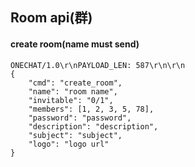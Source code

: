 ## Room api(群)

#### create room(name must send)

```
ONECHAT/1.0\r\nPAYLOAD_LEN: 587\r\n\r\n
{
    "cmd": "create_room",
    "name": "room name",
    "invitable": "0/1",
    "members": [1, 2, 3, 5, 78],
    "password": "password",
    "description": "description",
    "subject": "subject",
    "logo": "logo url"
}
```